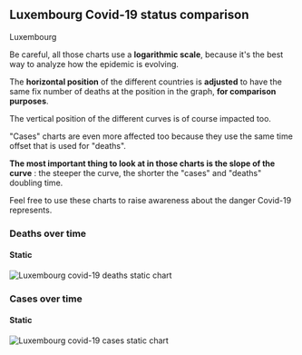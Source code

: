 ## Luxembourg Covid-19 status comparison 

Luxembourg



Be careful, all those charts use a **logarithmic scale**, because it's the best way to analyze how the epidemic is evolving.
 
The **horizontal position** of the different countries is **adjusted** to have the same fix number of deaths at the position in the graph, **for comparison purposes**.

The vertical position of the different curves is of course impacted too.

"Cases" charts are even more affected too because they use the same time offset that is used for "deaths".

**The most important thing to look at in those charts is the slope of the curve** : the steeper the curve, the shorter the "cases" and "deaths" doubling time.

Feel free to use these charts to raise awareness about the danger Covid-19 represents. 


 
### Deaths over time
 
#### Static
![Luxembourg covid-19 deaths static chart](https://raw.githubusercontent.com/madlag/coronavirus_study/master/notebooks/graphs/2020-03-20/countries/Luxembourg/2020-03-20_Luxembourg_deaths.png "Luxembourg covid-19 deaths static chart")   

 
### Cases over time
 
#### Static
![Luxembourg covid-19 cases static chart](https://raw.githubusercontent.com/madlag/coronavirus_study/master/notebooks/graphs/2020-03-20/countries/Luxembourg/2020-03-20_Luxembourg_cases.png "Luxembourg covid-19 cases static chart")   

